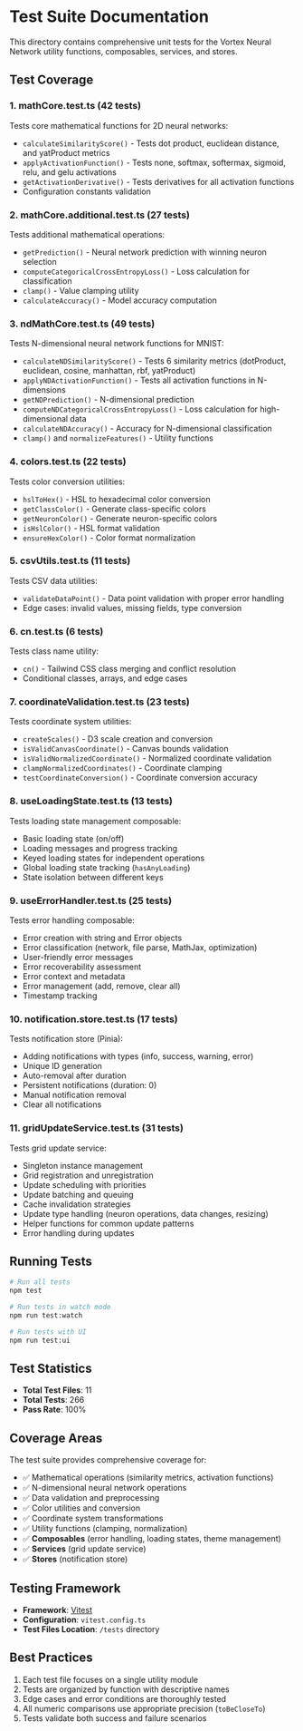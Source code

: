 # Test Suite Documentation

This directory contains comprehensive unit tests for the Vortex Neural Network utility functions, composables, services, and stores.

## Test Coverage

### 1. **mathCore.test.ts** (42 tests)
Tests core mathematical functions for 2D neural networks:
- `calculateSimilarityScore()` - Tests dot product, euclidean distance, and yatProduct metrics
- `applyActivationFunction()` - Tests none, softmax, softermax, sigmoid, relu, and gelu activations
- `getActivationDerivative()` - Tests derivatives for all activation functions
- Configuration constants validation

### 2. **mathCore.additional.test.ts** (27 tests)
Tests additional mathematical operations:
- `getPrediction()` - Neural network prediction with winning neuron selection
- `computeCategoricalCrossEntropyLoss()` - Loss calculation for classification
- `clamp()` - Value clamping utility
- `calculateAccuracy()` - Model accuracy computation

### 3. **ndMathCore.test.ts** (49 tests)
Tests N-dimensional neural network functions for MNIST:
- `calculateNDSimilarityScore()` - Tests 6 similarity metrics (dotProduct, euclidean, cosine, manhattan, rbf, yatProduct)
- `applyNDActivationFunction()` - Tests all activation functions in N-dimensions
- `getNDPrediction()` - N-dimensional prediction
- `computeNDCategoricalCrossEntropyLoss()` - Loss calculation for high-dimensional data
- `calculateNDAccuracy()` - Accuracy for N-dimensional classification
- `clamp()` and `normalizeFeatures()` - Utility functions

### 4. **colors.test.ts** (22 tests)
Tests color conversion utilities:
- `hslToHex()` - HSL to hexadecimal color conversion
- `getClassColor()` - Generate class-specific colors
- `getNeuronColor()` - Generate neuron-specific colors
- `isHslColor()` - HSL format validation
- `ensureHexColor()` - Color format normalization

### 5. **csvUtils.test.ts** (11 tests)
Tests CSV data utilities:
- `validateDataPoint()` - Data point validation with proper error handling
- Edge cases: invalid values, missing fields, type conversion

### 6. **cn.test.ts** (6 tests)
Tests class name utility:
- `cn()` - Tailwind CSS class merging and conflict resolution
- Conditional classes, arrays, and edge cases

### 7. **coordinateValidation.test.ts** (23 tests)
Tests coordinate system utilities:
- `createScales()` - D3 scale creation and conversion
- `isValidCanvasCoordinate()` - Canvas bounds validation
- `isValidNormalizedCoordinate()` - Normalized coordinate validation
- `clampNormalizedCoordinates()` - Coordinate clamping
- `testCoordinateConversion()` - Coordinate conversion accuracy

### 8. **useLoadingState.test.ts** (13 tests)
Tests loading state management composable:
- Basic loading state (on/off)
- Loading messages and progress tracking
- Keyed loading states for independent operations
- Global loading state tracking (`hasAnyLoading`)
- State isolation between different keys

### 9. **useErrorHandler.test.ts** (25 tests)
Tests error handling composable:
- Error creation with string and Error objects
- Error classification (network, file parse, MathJax, optimization)
- User-friendly error messages
- Error recoverability assessment
- Error context and metadata
- Error management (add, remove, clear all)
- Timestamp tracking

### 10. **notification.store.test.ts** (17 tests)
Tests notification store (Pinia):
- Adding notifications with types (info, success, warning, error)
- Unique ID generation
- Auto-removal after duration
- Persistent notifications (duration: 0)
- Manual notification removal
- Clear all notifications

### 11. **gridUpdateService.test.ts** (31 tests)
Tests grid update service:
- Singleton instance management
- Grid registration and unregistration
- Update scheduling with priorities
- Update batching and queuing
- Cache invalidation strategies
- Update type handling (neuron operations, data changes, resizing)
- Helper functions for common update patterns
- Error handling during updates

## Running Tests

```bash
# Run all tests
npm test

# Run tests in watch mode
npm run test:watch

# Run tests with UI
npm run test:ui
```

## Test Statistics

- **Total Test Files**: 11
- **Total Tests**: 266
- **Pass Rate**: 100%

## Coverage Areas

The test suite provides comprehensive coverage for:
- ✅ Mathematical operations (similarity metrics, activation functions)
- ✅ N-dimensional neural network operations
- ✅ Data validation and preprocessing
- ✅ Color utilities and conversion
- ✅ Coordinate system transformations
- ✅ Utility functions (clamping, normalization)
- ✅ **Composables** (error handling, loading states, theme management)
- ✅ **Services** (grid update service)
- ✅ **Stores** (notification store)

## Testing Framework

- **Framework**: [Vitest](https://vitest.dev/)
- **Configuration**: `vitest.config.ts`
- **Test Files Location**: `/tests` directory

## Best Practices

1. Each test file focuses on a single utility module
2. Tests are organized by function with descriptive names
3. Edge cases and error conditions are thoroughly tested
4. All numeric comparisons use appropriate precision (`toBeCloseTo`)
5. Tests validate both success and failure scenarios
